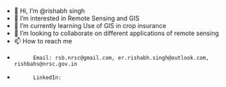 - 👋 Hi, I’m @rishabh singh
- 👀 I’m interested in Remote Sensing and GIS
- 🌱 I’m currently learning Use of GIS in crop insurance
- 💞️ I’m looking to collaborate on different applications of remote sensing
- 📫 How to reach me
-           Email: rsb.nrsc@gmail.com, er.rishabh.singh@outlook.com, rishbahs@nrsc.gov.in
-           LinkedIn: 

<!---
rsbaic/rsbaic is a ✨ special ✨ repository because its `README.md` (this file) appears on your GitHub profile.
You can click the Preview link to take a look at your changes.
--->
